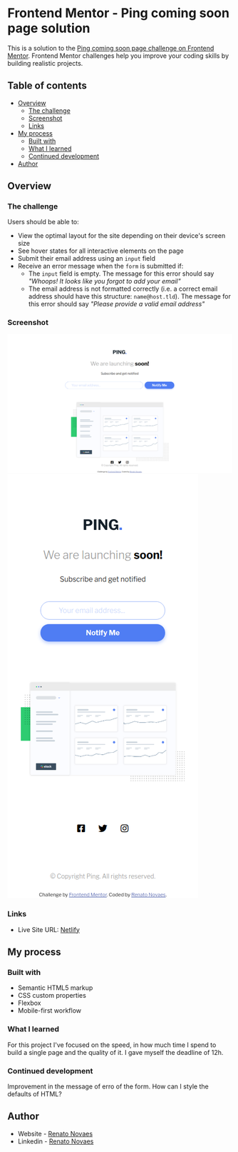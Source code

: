 # Frontend Mentor - Ping coming soon page solution

This is a solution to the [Ping coming soon page challenge on Frontend Mentor](https://www.frontendmentor.io/challenges/ping-single-column-coming-soon-page-5cadd051fec04111f7b848da). Frontend Mentor challenges help you improve your coding skills by building realistic projects. 

## Table of contents

- [Overview](#overview)
  - [The challenge](#the-challenge)
  - [Screenshot](#screenshot)
  - [Links](#links)
- [My process](#my-process)
  - [Built with](#built-with)
  - [What I learned](#what-i-learned)
  - [Continued development](#continued-development)
- [Author](#author)

## Overview

### The challenge

Users should be able to:

- View the optimal layout for the site depending on their device's screen size
- See hover states for all interactive elements on the page
- Submit their email address using an `input` field
- Receive an error message when the `form` is submitted if:
	- The `input` field is empty. The message for this error should say *"Whoops! It looks like you forgot to add your email"*
	- The email address is not formatted correctly (i.e. a correct email address should have this structure: `name@host.tld`). The message for this error should say *"Please provide a valid email address"*

### Screenshot

![](./assets/screenshots/desktop.png)
![](./assets/screenshots/mobile.png)

### Links

- Live Site URL: [Netlify](https://objective-lalande-e3de25.netlify.app/)

## My process

### Built with

- Semantic HTML5 markup
- CSS custom properties
- Flexbox
- Mobile-first workflow

### What I learned

For this project I've focused on the speed, in how much time I spend to build a single page and the quality of it. I gave myself the deadline of 12h.


### Continued development

Improvement in the message of erro of the form. How can I style the defaults of HTML?

## Author

- Website - [Renato Novaes](https://renatonovaes.dev)
- Linkedin - [Renato Novaes](https://linkedin.com/in/renatonovaes49)
